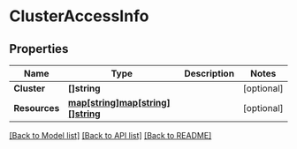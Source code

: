 # ClusterAccessInfo

## Properties

Name | Type | Description | Notes
------------ | ------------- | ------------- | -------------
**Cluster** | **[]string** |  | [optional] 
**Resources** | [**map[string]map[string][]string**](map.md) |  | [optional] 

[[Back to Model list]](../README.md#documentation-for-models) [[Back to API list]](../README.md#documentation-for-api-endpoints) [[Back to README]](../README.md)


